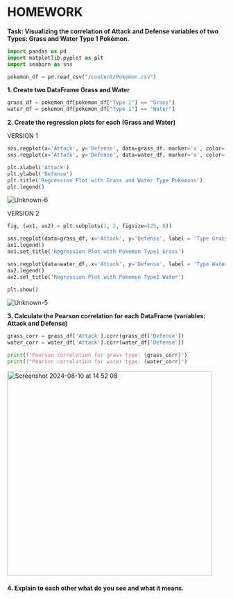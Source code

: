 # HOMEWORK
**Task: Visualizing the correlation of Attack and Defense variables of two Types: Grass and Water Type 1 Pokémon.**

```py
import pandas as pd
import matplotlib.pyplot as plt
import seaborn as sns

pokemon_df = pd.read_csv("/content/Pokemon.csv")
```

**1. Create two DataFrame Grass and Water**
```py
grass_df = pokemon_df[pokemon_df["Type 1"] == "Grass"]
water_df = pokemon_df[pokemon_df["Type 1"] == "Water"]
```


**2. Create the regression plots for each (Grass and Water)**

VERSION 1
```py
sns.regplot(x='Attack', y='Defense', data=grass_df, marker='x', color='orange', label='Grass Type')
sns.regplot(x='Attack', y='Defense', data=water_df, marker='o', color='green', label='Water Type')

plt.xlabel('Attack')
plt.ylabel('Defense')
plt.title('Regression Plot with Grass and Water Type Pokemons')
plt.legend()
```
![Unknown-6](https://github.com/user-attachments/assets/7281804e-ea7d-4f0c-9d49-b6aa22bec7d9)


VERSION 2
```py
fig, (ax1, ax2) = plt.subplots(1, 2, figsize=(25, 8))

sns.regplot(data=grass_df, x='Attack', y='Defense', label = 'Type Grass', marker = 'D', color="SeaGreen", line_kws={'color':'DarkSeaGreen'}, ax=ax1)
ax1.legend()
ax1.set_title('Regression Plot with Pokemon Type1 Grass')

sns.regplot(data=water_df, x='Attack', y='Defense', label = 'Type Water', marker = '*', color="DarkGrey", line_kws={'color':'SlateGray'}, ax=ax2)
ax2.legend()
ax2.set_title('Regression Plot with Pokemon Type1 Water')

plt.show()
```
![Unknown-5](https://github.com/user-attachments/assets/ca3a0b0a-71f6-45c8-a4fc-d157bfcb3b15)


**3. Calculate the Pearson correlation for each DataFrame (variables: Attack and Defense)**
```py
grass_corr = grass_df['Attack'].corr(grass_df['Defense'])
water_corr = water_df['Attack'].corr(water_df['Defense'])

print(f"Pearson correlation for grass type: {grass_corr}")
print(f"Pearson correlation for water type: {water_corr}")
```

<img width="472" alt="Screenshot 2024-08-10 at 14 52 08" src="https://github.com/user-attachments/assets/eb06d081-079d-4353-8944-4ccaa9cb8bab">


#### 4. Explain to each other what do you see and what it means.
